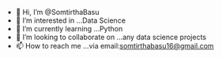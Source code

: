 - 👋 Hi, I’m @SomtirthaBasu
- 👀 I’m interested in ...Data Science
- 🌱 I’m currently learning ...Python
- 💞️ I’m looking to collaborate on ...any data science projects
- 📫 How to reach me ...via email:somtirthabasu16@gmail.com

<!---
SomtirthaBasu/SomtirthaBasu is a ✨ special ✨ repository because its `README.md` (this file) appears on your GitHub profile.
You can click the Preview link to take a look at your changes.
--->
